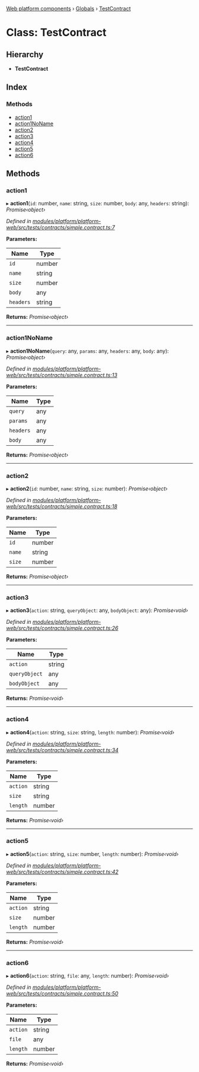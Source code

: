 [Web platform components](../README.md) › [Globals](../globals.md) › [TestContract](testcontract.md)

# Class: TestContract

## Hierarchy

* **TestContract**

## Index

### Methods

* [action1](testcontract.md#action1)
* [action1NoName](testcontract.md#action1noname)
* [action2](testcontract.md#action2)
* [action3](testcontract.md#action3)
* [action4](testcontract.md#action4)
* [action5](testcontract.md#action5)
* [action6](testcontract.md#action6)

## Methods

###  action1

▸ **action1**(`id`: number, `name`: string, `size`: number, `body`: any, `headers`: string): *Promise‹object›*

*Defined in [modules/platform/platform-web/src/tests/contracts/simple.contract.ts:7](https://github.com/nodulusteam/methodus.dev/blob/8d1d711/modules/platform/platform-web/src/tests/contracts/simple.contract.ts#L7)*

**Parameters:**

Name | Type |
------ | ------ |
`id` | number |
`name` | string |
`size` | number |
`body` | any |
`headers` | string |

**Returns:** *Promise‹object›*

___

###  action1NoName

▸ **action1NoName**(`query`: any, `params`: any, `headers`: any, `body`: any): *Promise‹object›*

*Defined in [modules/platform/platform-web/src/tests/contracts/simple.contract.ts:13](https://github.com/nodulusteam/methodus.dev/blob/8d1d711/modules/platform/platform-web/src/tests/contracts/simple.contract.ts#L13)*

**Parameters:**

Name | Type |
------ | ------ |
`query` | any |
`params` | any |
`headers` | any |
`body` | any |

**Returns:** *Promise‹object›*

___

###  action2

▸ **action2**(`id`: number, `name`: string, `size`: number): *Promise‹object›*

*Defined in [modules/platform/platform-web/src/tests/contracts/simple.contract.ts:18](https://github.com/nodulusteam/methodus.dev/blob/8d1d711/modules/platform/platform-web/src/tests/contracts/simple.contract.ts#L18)*

**Parameters:**

Name | Type |
------ | ------ |
`id` | number |
`name` | string |
`size` | number |

**Returns:** *Promise‹object›*

___

###  action3

▸ **action3**(`action`: string, `queryObject`: any, `bodyObject`: any): *Promise‹void›*

*Defined in [modules/platform/platform-web/src/tests/contracts/simple.contract.ts:26](https://github.com/nodulusteam/methodus.dev/blob/8d1d711/modules/platform/platform-web/src/tests/contracts/simple.contract.ts#L26)*

**Parameters:**

Name | Type |
------ | ------ |
`action` | string |
`queryObject` | any |
`bodyObject` | any |

**Returns:** *Promise‹void›*

___

###  action4

▸ **action4**(`action`: string, `size`: string, `length`: number): *Promise‹void›*

*Defined in [modules/platform/platform-web/src/tests/contracts/simple.contract.ts:34](https://github.com/nodulusteam/methodus.dev/blob/8d1d711/modules/platform/platform-web/src/tests/contracts/simple.contract.ts#L34)*

**Parameters:**

Name | Type |
------ | ------ |
`action` | string |
`size` | string |
`length` | number |

**Returns:** *Promise‹void›*

___

###  action5

▸ **action5**(`action`: string, `size`: number, `length`: number): *Promise‹void›*

*Defined in [modules/platform/platform-web/src/tests/contracts/simple.contract.ts:42](https://github.com/nodulusteam/methodus.dev/blob/8d1d711/modules/platform/platform-web/src/tests/contracts/simple.contract.ts#L42)*

**Parameters:**

Name | Type |
------ | ------ |
`action` | string |
`size` | number |
`length` | number |

**Returns:** *Promise‹void›*

___

###  action6

▸ **action6**(`action`: string, `file`: any, `length`: number): *Promise‹void›*

*Defined in [modules/platform/platform-web/src/tests/contracts/simple.contract.ts:50](https://github.com/nodulusteam/methodus.dev/blob/8d1d711/modules/platform/platform-web/src/tests/contracts/simple.contract.ts#L50)*

**Parameters:**

Name | Type |
------ | ------ |
`action` | string |
`file` | any |
`length` | number |

**Returns:** *Promise‹void›*
